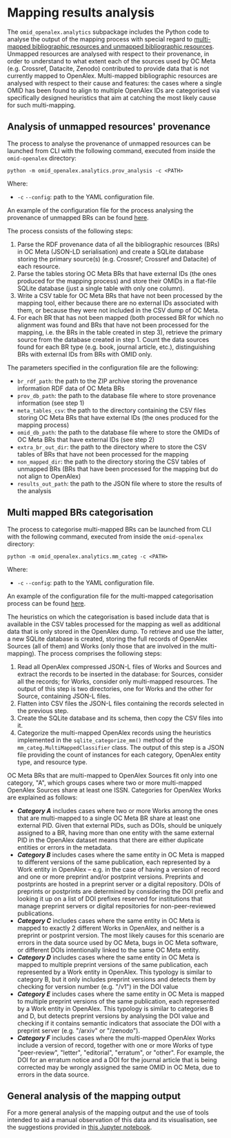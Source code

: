 # Mapping results analysis
The `omid_openalex.analytics` subpackage includes the Python code to analyse the output of the mapping process with special regard to [multi-mapped bibliographic resources and unmapped bibliographic resources](../../README.md#the-mapping-process). Unmapped resources are analysed with respect to their provenance, in order to understand to what extent each of the sources used by OC Meta (e.g. Crossref, Datacite, Zenodo) contributed to provide data that is not currently mapped to OpenAlex.
Multi-mapped bibliographic resources are analysed with respect to their cause and features: the cases where a single OMID has been found to align to multiple OpenAlex IDs are categorised via specifically designed heuristics that aim at catching the most likely cause for such multi-mapping.

## Analysis of unmapped resources' provenance
The process to analyse the provenance of unmapped resources can be launched from CLI with the following command, executed from inside the `omid-openalex` directory:
```
python -m omid_openalex.analytics.prov_analysis -c <PATH>
```
Where:
* `-c` `--config`: path to the YAML configuration file.

An example of the configuration file for the process analysing the provenance of unmapped BRs can be found [here](../../prov_analysis_config.yaml).

The process consists of the following steps:
1. Parse the RDF provenance data of all the bibliographic resources (BRs) in OC Meta (JSON-LD serialisation) and create a SQLite database storing the primary source(s) (e.g. Crossref; Crossref and Datacite) of each resource.
2. Parse the tables storing OC Meta BRs that have external IDs (the ones produced for the mapping process) and store their OMIDs in a flat-file SQLite database (just a single table with only one column).
3. Write a CSV table for OC Meta BRs that have not been processed by the mapping tool, either because there are no external IDs associated with them, or because they were not included in the CSV dump of OC Meta.
4. For each BR that has not been mapped (both processed BR for which no alignment was found and BRs that have not been processed for the mapping, i.e. the BRs in the table created in step 3), retrieve the primary source from the database created in step 1. Count the data sources found for each BR type (e.g. book, journal article, etc.), distinguishing BRs with external IDs from BRs with OMID only.

The parameters specified in the configuration file are the following:
* `br_rdf_path`: the path to the ZIP archive storing the provenance information RDF data of OC Meta BRs
* `prov_db_path`: the path to the database file where to store provenance information (see step 1)
* `meta_tables_csv`: the path to the directory containing the CSV files storing OC Meta BRs that have external IDs (the ones produced for the mapping process)
* `omid_db_path`: the path to the database file where to store the OMIDs of OC Meta BRs that have external IDs (see step 2)
* `extra_br_out_dir`: the path to the directory where to store the CSV tables of BRs that have not been processed for the mapping
* `non_mapped_dir`: the path to the directory storing the CSV tables of unmapped BRs (BRs that have been processed for the mapping but do not align to OpenAlex)
* `results_out_path`: the path to the JSON file where to store the results of the analysis


## Multi mapped BRs categorisation
The process to categorise multi-mapped BRs can be launched from CLI with the following command, executed from inside the `omid-openalex` directory:
```
python -m omid_openalex.analytics.mm_categ -c <PATH>
```
Where:
* `-c` `--config`: path to the YAML configuration file.

An example of the configuration file for the multi-mapped categorisation process can be found [here](../../mm_categ_config.yaml).

The heuristics on which the categorisation is based include data that is available in the CSV tables processed for the mapping as well as additional data that is only stored in the OpenAlex dump. To retrieve and use the latter, a new SQLite database is created, storing the full records of OpenAlex Sources (all of them) and Works (only those that are involved in the multi-mapping).
The process comprises the following steps:
1. Read all OpenAlex compressed JSON-L files of Works and Sources and extract the records to be inserted in the database: for Sources, consider all the records; for Works, consider only multi-mapped resources. The output of this step is two directories, one for Works and the other for Source, containing JSON-L files.
2. Flatten into CSV files the JSON-L files containing the records selected in the previous step.
3. Create the SQLite database and its schema, then copy the CSV files into it.
4. Categorize the multi-mapped OpenAlex records using the heuristics implemented in the `sqlite_categorize_mm()` method of the `mm_categ.MultiMappedClassifier` class. The output of this step is a JSON file providing the count of instances for each category, OpenAlex entity type, and resource type.

OC Meta BRs that are multi-mapped to OpenAlex Sources fit only into one category, "A", which
groups cases where two or more multi-mapped OpenAlex Sources share at least one ISSN. Categories for OpenAlex Works are explained as follows:
 * **_Category A_** includes cases where two or more Works among the ones that are multi-mapped to a single OC Meta BR share at least one external PID. Given that external PIDs, such as DOIs, should be uniquely assigned to a BR, having more than one entity with the same external PID in the OpenAlex dataset means that there are either duplicate entities or errors in the metadata. 
 * _**Category B**_ includes cases where the same entity in OC Meta is mapped to different versions of the same publication, each represented by a Work entity in OpenAlex – e.g. in the case of having a version of record and one or more preprint and/or postprint versions. Preprints and postprints are hosted in a preprint server or a digital repository. DOIs of preprints or postprints are determined by considering the DOI prefix and looking it up on a list of DOI prefixes reserved for institutions that manage preprint servers or digital repositories for non-peer-reviewed publications.
 * _**Category C**_ includes cases where the same entity in OC Meta is mapped to exactly 2 different Works in OpenAlex, and neither is a preprint or postprint version. The most likely causes for this scenario are errors in the data source used by OC Meta, bugs in OC Meta software, or different DOIs intentionally linked to the same OC Meta entity.
 * _**Category D**_ includes cases where the same entity in OC Meta is mapped to multiple preprint versions of the same publication, each represented by a Work entity in OpenAlex. This typology is similar to category B, but it only includes preprint versions and detects them by checking for version number (e.g. "/v1") in the DOI value
 * _**Category E**_ includes cases where the same entity in OC Meta is mapped to multiple preprint versions of the same publication, each represented by a Work entity in OpenAlex. This typology is similar to categories B and D, but detects preprint versions by analysing the DOI value and checking if it contains semantic indicators that associate the DOI with a preprint server (e.g. "/arxiv" or "/zenodo").
 * _**Category F**_ includes cases where the multi-mapped OpenAlex Works include a version of record, together with one or more Works of type "peer-review", "letter", "editorial", "erratum", or "other". For example, the DOI for an erratum notice and a DOI for the journal article that is being corrected may be wrongly assigned the same OMID in OC Meta, due to errors in the data source.

## General analysis of the mapping output
For a more general analysis of the mapping output and the use of tools intended to aid a manual observation of this data and its visualisation, see the suggestions provided in [this Jupyter notebook](../../analysis_guide.ipynb).